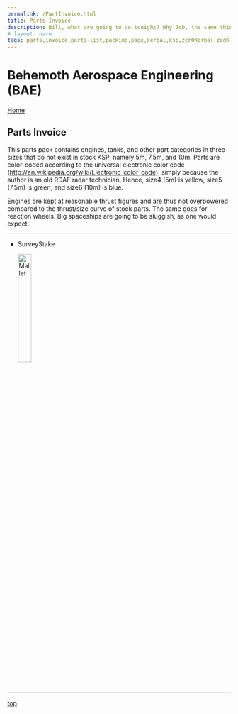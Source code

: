 ```yaml
---
permalink: /PartInvoice.html
title: Parts Invoice
description: Bill, what are going to do tonight? Why Jeb, the same thing we do every night, Take over the world!
# layout: bare
tags: parts,invoice,parts-list,packing,page,kerbal,ksp,zer0Kerbal,zedK
---
```


<!-- PartInvoice.md v1.1.3.2
Behemoth Aerospace Engineering (BAE)
created: 01 Feb 2022
updated: 15 May 2022 -->

<script src="https://kit.fontawesome.com/0ea5493613.js" crossorigin="anonymous"></script>
<i class="fa-solid fa-explosion fa-beat-fade fa-3x" style="--fa-beat-fade-opacity: 0.1; --fa-beat-fade-scale: 1.25;color: #FF7E03" ></i>

# Behemoth Aerospace Engineering (BAE)

[Home](./index.md)

## Parts Invoice

This parts pack contains engines, tanks, and other part categories in three sizes that do not exist in stock KSP, namely 5m, 7.5m, and 10m. Parts are color-coded according to the universal electronic color code (http://en.wikipedia.org/wiki/Electronic_color_code), simply because the author is an old RDAF radar technician. Hence, size4 (5m) is yellow, size5 (7.5m) is green, and size6 (10m) is blue.

Engines are kept at reasonable thrust figures and are thus not overpowered compared to the thrust/size curve of stock parts. The same goes for reaction wheels. Big spaceships are going to be sluggish, as one would expect.

---

* SurveyStake

  <img src="https://raw.githubusercontent.com/zer0Kerbal/NotSoSimpleConstruction/master/GameData/NotSoSimpleConstruction/Parts/%40thumbs/ElMallet_icon.png" alt="Mallet" width="25%" height="25%" />

---

[top](#Parts-Invoice)

<!-- this file CC BY-ND 4.0 by zer0Kerbal -->
